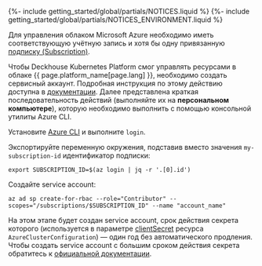 {%- include getting_started/global/partials/NOTICES.liquid %}
{%- include getting_started/global/partials/NOTICES_ENVIRONMENT.liquid %}

Для управления облаком Microsoft Azure необходимо иметь соответствующую учётную запись и хотя бы одну привязанную [подписку (Subscription)](https://docs.microsoft.com/en-us/azure/cost-management-billing/manage/create-subscription).

Чтобы Deckhouse Kubernetes Platform смог управлять ресурсами в облаке {{ page.platform_name[page.lang] }}, необходимо создать сервисный аккаунт. Подробная инструкция по этому действию доступна в [документации](/products/kubernetes-platform/documentation/v1/modules/cloud-provider-azure/environment.html). Далее представлена краткая последовательность действий (выполняйте их на **персональном компьютере**), которую необходимо выполнить с помощью консольной утилиты Azure CLI.

Установите [Azure CLI](https://docs.microsoft.com/en-us/cli/azure/install-azure-cli) и выполните `login`.

Экспортируйте переменную окружения, подставив вместо значения `my-subscription-id` идентификатор подписки:

```shell
export SUBSCRIPTION_ID=$(az login | jq -r '.[0].id')
```

Создайте service account:

```shell
az ad sp create-for-rbac --role="Contributor" --scopes="/subscriptions/$SUBSCRIPTION_ID" --name "account_name"
```

На этом этапе будет создан service account, срок действия секрета которого (используется в параметре [clientSecret](/products/kubernetes-platform/documentation/v1/modules/cloud-provider-azure/cluster_configuration.html#azureclusterconfiguration-provider-clientsecret) ресурса `AzureClusterConfiguration`) — один год без автоматического продления. Чтобы создать service account с большим сроком действия секрета обратитесь к [официальной документации](https://learn.microsoft.com/en-us/azure/app-service/configure-ssl-app-service-certificate?tabs=portal#renew-an-app-service-certificate).
